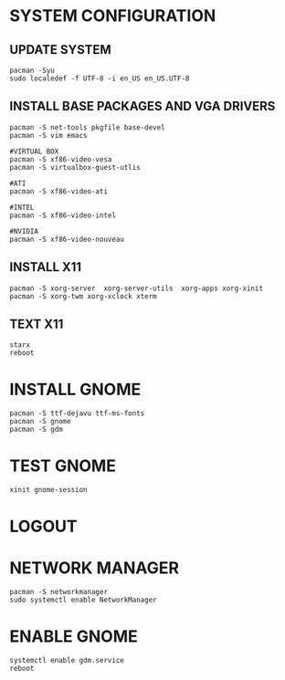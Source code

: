 # SYSTEM CONFIGURATION
## UPDATE SYSTEM
```
pacman -Syu
sudo localedef -f UTF-8 -i en_US en_US.UTF-8
```

## INSTALL BASE PACKAGES AND VGA DRIVERS
```
pacman -S net-tools pkgfile base-devel
pacman -S vim emacs

#VIRTUAL BOX
pacman -S xf86-video-vesa
pacman -S virtualbox-guest-utlis

#ATI
pacman -S xf86-video-ati     

#INTEL
pacman -S xf86-video-intel   

#NVIDIA
pacman -S xf86-video-nouveau 
```

## INSTALL X11
```
pacman -S xorg-server  xorg-server-utils  xorg-apps xorg-xinit
pacman -S xorg-twm xorg-xclock xterm
```

## TEXT X11
```
starx
reboot
```

# INSTALL GNOME
```
pacman -S ttf-dejavu ttf-ms-fonts
pacman -S gnome
pacman -S gdm
```

# TEST GNOME
```
xinit gnome-session
```
# LOGOUT

# NETWORK MANAGER
```
pacman -S networkmanager 
sudo systemctl enable NetworkManager
```

# ENABLE GNOME
```
systemctl enable gdm.service
reboot
```

